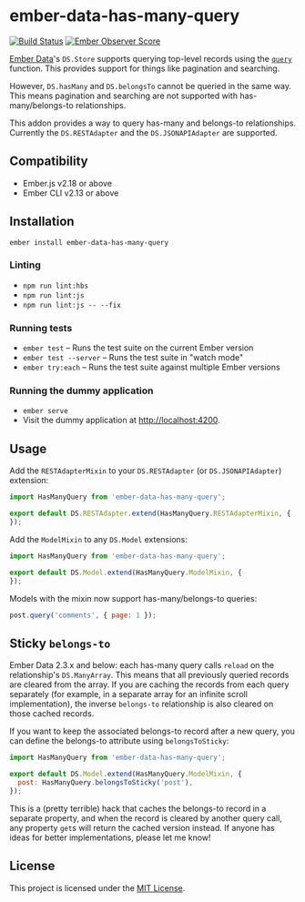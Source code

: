 # ember-data-has-many-query
[![Build Status](https://travis-ci.org/mdehoog/ember-data-has-many-query.svg?branch=master)](https://travis-ci.org/mdehoog/ember-data-has-many-query) [![Ember Observer Score](http://emberobserver.com/badges/ember-data-has-many-query.svg)](http://emberobserver.com/addons/ember-data-has-many-query)

[Ember Data](https://github.com/emberjs/data)'s `DS.Store` supports querying top-level records using the
[`query`](http://emberjs.com/api/data/classes/DS.Store.html#method_query) function. This provides support
for things like pagination and searching.

However, `DS.hasMany` and `DS.belongsTo` cannot be queried in the same way. This means pagination and searching are not
supported with has-many/belongs-to relationships.

This addon provides a way to query has-many and belongs-to relationships. Currently the `DS.RESTAdapter` and the
`DS.JSONAPIAdapter` are supported.

## Compatibility

* Ember.js v2.18 or above
* Ember CLI v2.13 or above


## Installation

`ember install ember-data-has-many-query`

### Linting

* `npm run lint:hbs`
* `npm run lint:js`
* `npm run lint:js -- --fix`

### Running tests

* `ember test` – Runs the test suite on the current Ember version
* `ember test --server` – Runs the test suite in "watch mode"
* `ember try:each` – Runs the test suite against multiple Ember versions

### Running the dummy application

* `ember serve`
* Visit the dummy application at [http://localhost:4200](http://localhost:4200).

## Usage

Add the `RESTAdapterMixin` to your `DS.RESTAdapter` (or `DS.JSONAPIAdapter`) extension:

```javascript
import HasManyQuery from 'ember-data-has-many-query';

export default DS.RESTAdapter.extend(HasManyQuery.RESTAdapterMixin, {
});
```

Add the `ModelMixin` to any `DS.Model` extensions:

```javascript
import HasManyQuery from 'ember-data-has-many-query';

export default DS.Model.extend(HasManyQuery.ModelMixin, {
});
```

Models with the mixin now support has-many/belongs-to queries:

```javascript
post.query('comments', { page: 1 });
```

## Sticky `belongs-to`

Ember Data 2.3.x and below: each has-many query calls `reload` on the relationship's `DS.ManyArray`. This means that all previously
queried records are cleared from the array. If you are caching the records from each query separately
(for example, in a separate array for an infinite scroll implementation), the inverse `belongs-to`
relationship is also cleared on those cached records.

If you want to keep the associated belongs-to record after a new query, you can define the belongs-to
attribute using `belongsToSticky`:

```javascript
import HasManyQuery from 'ember-data-has-many-query';

export default DS.Model.extend(HasManyQuery.ModelMixin, {
  post: HasManyQuery.belongsToSticky('post'),
});
```

This is a (pretty terrible) hack that caches the belongs-to record in a separate property, and when the
record is cleared by another query call, any property `get`s will return the cached version instead. If
anyone has ideas for better implementations, please let me know!

## License
This project is licensed under the [MIT License](LICENSE.md).
